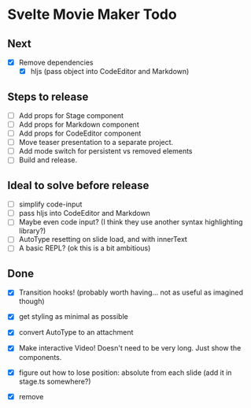 # Svelte Movie Maker Todo

## Next

- [x] Remove dependencies
   - [x] hljs (pass object into CodeEditor and Markdown)

## Steps to release

- [ ] Add props for Stage component
- [ ] Add props for Markdown component
- [ ] Add props for CodeEditor component
- [ ] Move teaser presentation to a separate project.
- [ ] Add mode switch for persistent vs removed elements
- [ ] Build and release.

## Ideal to solve before release

- [ ] simplify code-input
- [ ] pass hljs into CodeEditor and Markdown
- [ ] Maybe even code input? (I think they use another syntax highlighting library?)
- [ ] AutoType resetting on slide load, and with innerText
- [ ] A basic REPL? (ok this is a bit ambitious)

## Done

- [x] Transition hooks! (probably worth having... not as useful as imagined though)
- [x] get styling as minimal as possible
- [x] convert AutoType to an attachment
- [x] Make interactive Video! Doesn't need to be very long. Just show the components.
- [x] figure out how to lose position: absolute from each slide (add it in stage.ts somewhere?)
- [x] remove <template> syntax and have persistence by default (or as an option)
- [x] install REPL toolkit (plugin-studio?)


- [ ] restoreMarks function unnecessary - some of it still useful as alternative mode
- [ ] figure out how to separate library stage from user stage

---

## Bugs

Is a bit annoying when designing each slide - having an easy way to view them with HMR would be ideal. It would be fine to just show them instead of the Stage but

Think I'd prefer elements stay where they are if no element present in next slide. This would allow persistence without
 syntax and encourage off screen placement of unused elements.

`pointer-events` are problematic to transfer, for multiple reasons.
